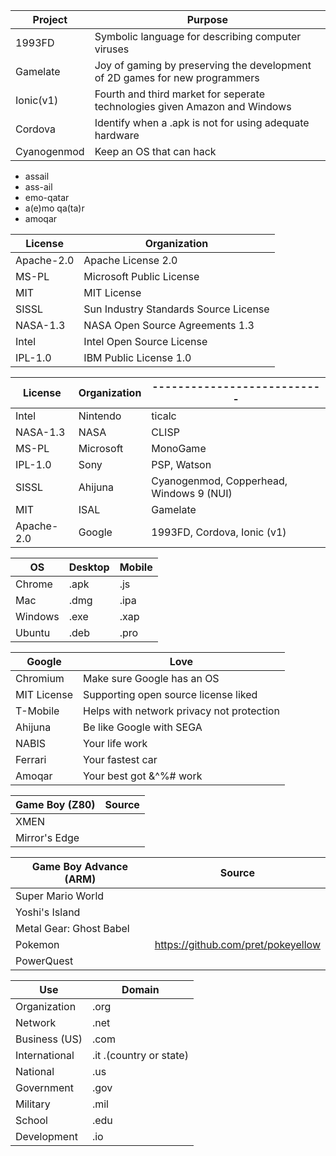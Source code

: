 Project     | Purpose 
------------|----------------------------------------------------------------------------
1993FD      | Symbolic language for describing computer viruses
Gamelate    | Joy of gaming by preserving the development of 2D games for new programmers
Ionic(v1)   | Fourth and third market for seperate technologies given Amazon and Windows
Cordova     | Identify when a .apk is not for using adequate hardware
Cyanogenmod | Keep an OS that can hack

* assail
* ass-ail
* emo-qatar
* a(e)mo qa(ta)r
* amoqar

License   | Organization
----------|-------------------------------------
Apache-2.0| Apache License 2.0
MS-PL     | Microsoft Public License
MIT       | MIT License
SISSL     | Sun Industry Standards Source License
NASA-1.3  | NASA Open Source Agreements 1.3
Intel     | Intel Open Source License
IPL-1.0   | IBM Public License 1.0

License   | Organization   | ---------------------------
----------|----------------|-----------------------------
Intel     | Nintendo       | ticalc
NASA-1.3  | NASA           | CLISP
MS-PL     | Microsoft      | MonoGame
IPL-1.0   | Sony           | PSP, Watson
SISSL     | Ahijuna        | Cyanogenmod, Copperhead, Windows 9 (NUI)
MIT       | ISAL           | Gamelate
Apache-2.0| Google         | 1993FD, Cordova, Ionic (v1)

OS      | Desktop | Mobile
--------|---------|--------
Chrome  | .apk    | .js
Mac     | .dmg    | .ipa
Windows | .exe    | .xap
Ubuntu  | .deb    | .pro

Google      | Love
------------|------------------------------------------
Chromium    | Make sure Google has an OS
MIT License | Supporting open source license liked
T-Mobile    | Helps with network privacy not protection
Ahijuna     | Be like Google with SEGA
NABIS       | Your life work
Ferrari     | Your fastest car
Amoqar      | Your best got &^%# work

Game Boy (Z80)           | Source
-------------------------|-------- 
XMEN                     | 
Mirror's Edge            |

Game Boy Advance (ARM)   | Source 
-------------------------|--------
Super Mario World        |
Yoshi's Island           |
Metal Gear: Ghost Babel  | 
Pokemon                  | https://github.com/pret/pokeyellow
PowerQuest               |

Use          | Domain
-------------|------
Organization | .org
Network      | .net
Business (US)| .com
International| .it .(country or state) 
National     | .us
Government   | .gov
Military     | .mil
School       | .edu
Development  | .io

